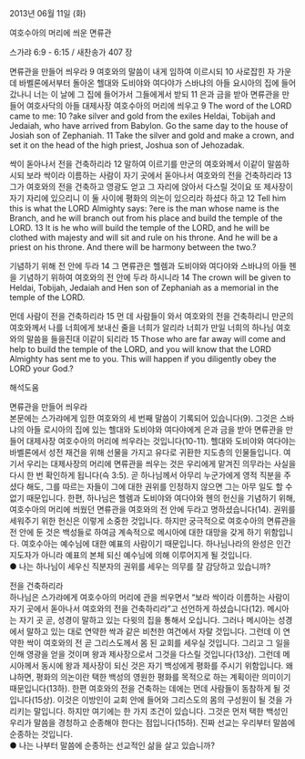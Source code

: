 2013년 06월 11일 (화)

여호수아의 머리에 씌운 면류관



스가랴 6:9 - 6:15 / 새찬송가 407 장


면류관을 만들어 씌우라 
9 여호와의 말씀이 내게 임하여 이르시되 10 사로잡힌 자 가운데 바벨론에서부터 돌아온 헬대와 도비야와 여다야가 스바냐의 아들 요시아의 집에 들어갔나니 너는 이 날에 그 집에 들어가서 그들에게서 받되 11 은과 금을 받아 면류관을 만들어 여호사닥의 아들 대제사장 여호수아의 머리에 씌우고
9 The word of the LORD came to me: 10 ?ake silver and gold from the exiles Heldai, Tobijah and Jedaiah, who have arrived from Babylon. Go the same day to the house of Josiah son of Zephaniah. 11 Take the silver and gold and make a crown, and set it on the head of the high priest, Joshua son of Jehozadak.   

싹이 돋아나서 전을 건축하리라 
12 말하여 이르기를 만군의 여호와께서 이같이 말씀하시되 보라 싹이라 이름하는 사람이 자기 곳에서 돋아나서 여호와의 전을 건축하리라 13 그가 여호와의 전을 건축하고 영광도 얻고 그 자리에 앉아서 다스릴 것이요 또 제사장이 자기 자리에 있으리니 이 둘 사이에 평화의 의논이 있으리라 하셨다 하고
12 Tell him this is what the LORD Almighty says: ?ere is the man whose name is the Branch, and he will branch out from his place and build the temple of the LORD. 13 It is he who will build the temple of the LORD, and he will be clothed with majesty and will sit and rule on his throne. And he will be a priest on his throne. And there will be harmony between the two.?  

기념하기 위해 전 안에 두라 
14 그 면류관은 헬렘과 도비야와 여다야와 스바냐의 아들 헨을 기념하기 위하여 여호와의 전 안에 두라 하시니라
14 The crown will be given to Heldai, Tobijah, Jedaiah and Hen son of Zephaniah as a memorial in the temple of the LORD.   

먼데 사람이 전을 건축하리라 
15 먼 데 사람들이 와서 여호와의 전을 건축하리니 만군의 여호와께서 나를 너희에게 보내신 줄을 너희가 알리라 너희가 만일 너희의 하나님 여호와의 말씀을 들을진대 이같이 되리라
15 Those who are far away will come and help to build the temple of the LORD, and you will know that the LORD Almighty has sent me to you. This will happen if you diligently obey the LORD your God.?

해석도움





면류관을 만들어 씌우라  
본문에는 스가랴에게 임한 여호와의 세 번째 말씀이 기록되어 있습니다(9). 그것은 스바냐의 아들 로시아의 집에 있는 헬대와 도비야와 여다야에게 은과 금을 받아 면류관을 만들어 대제사장 여호수아의 머리에 씌우라는 것입니다(10-11). 헬대와 도비야와 여다야는 바벨론에서 성전 재건을 위해 선물을 가지고 유다로 귀환한 지도층의 인물들입니다. 여기서 우리는 대제사장의 머리에 면류관을 씌우는 것은 우리에게 맡겨진 의무라는 사실을 다시 한 번 확인하게 됩니다(슥 3:5). 곧 하나님께서 아무리 누군가에게 영적 직분을 주셨다 해도, 그를 따르는 자들이 그에 대한 권위를 인정하지 않으면 그는 아무 일도 할 수 없기 때문입니다. 한편, 하나님은 헬렘과 도비야와 여다야와 헨의 헌신을 기념하기 위해, 여호수아의 머리에 씌웠던 면류관을 여호와의 전 안에 두라고 명하셨습니다(14). 권위를 세워주기 위한 헌신은 이렇게 소중한 것입니다. 하지만 궁극적으로 여호수아의 면류관을 전 안에 둔 것은 백성들로 하여금 계속적으로 메시아에 대한 대망을 갖게 하기 위함입니다. 여호수아는 예수님에 대한 예표의 사람이기 때문입니다. 하나님나라의 완성은 인간 지도자가 아니라 예표의 본체 되신 예수님에 의해 이루어지게 될 것입니다.  
● 나는 하나님이 세우신 직분자의 권위를 세우는 의무를 잘 감당하고 있습니까? 

전을 건축하리라  
하나님은 스가랴에게 여호수아의 머리에 관을 씌우면서 “보라 싹이라 이름하는 사람이 자기 곳에서 돋아나서 여호와의 전을 건축하리라”고 선언하게 하셨습니다(12). 메시아는 자기 곳 곧, 성경이 말하고 있는 다윗의 집을 통해서 오십니다. 그러나 메시아는 성경에서 말하고 있는 대로 연약한 싹과 같은 비천한 여건에서 자랄 것입니다. 그런데 이 연약한 싹이 여호와의 전 곧 그리스도께서 몸 된 교회를 세우실 것입니다. 그리고 그 일을 인해 영광을 얻을 것이며 왕과 제사장으로서 그것을 다스릴 것입니다(13상). 그런데 메시아께서 동시에 왕과 제사장이 되신 것은 자기 백성에게 평화를 주시기 위함입니다. 왜냐하면, 평화의 의논이란 택한 백성의 영원한 평화를 목적으로 하는 계획이란 의미이기 때문입니다(13하). 한편 여호와의 전을 건축하는 데에는 먼데 사람들이 동참하게 될 것입니다(15상). 이것은 이방인이 교회 안에 들어와 그리스도의 몸의 구성원이 될 것을 가리키는 말입니다. 하지만 여기에는 한 가지 조건이 있습니다. 그것은 먼저 택한 백성인 우리가 말씀을 경청하고 순종해야 한다는 점입니다(15하). 진짜 선교는 우리부터 말씀에 순종하는 것입니다.   
● 나는 나부터 말씀에 순종하는 선교적인 삶을 살고 있습니까?